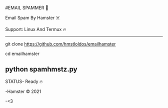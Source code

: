 #EMAIL SPAMMER 🤑

Email Spam By Hamster ☠️

Support: Linux And Termux 🔥

---------------------------------------------------
git clone https://github.com/hmstloldos/emailhamster

cd emailhamster

python spamhmstz.py
---------------------------------------------------

STATUS- Ready 🔥

-Hamster © 2021

-<3
